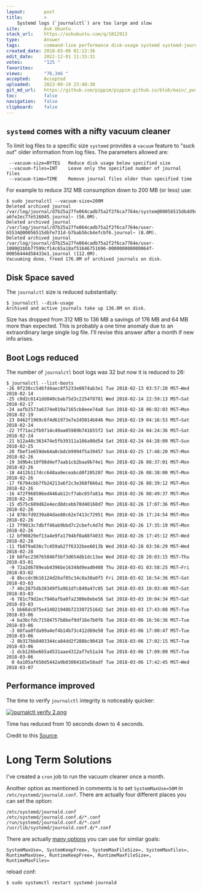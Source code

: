 ```yaml
---
layout:       post
title:        >
    Systemd logs (`journalctl`) are too large and slow
site:         Ask Ubuntu
stack_url:    https://askubuntu.com/q/1012913
type:         Answer
tags:         command-line performance disk-usage systemd systemd-journald
created_date: 2018-03-08 01:13:36
edit_date:    2022-12-01 11:15:31
votes:        "125 "
favorites:    
views:        "76,346 "
accepted:     Accepted
uploaded:     2023-09-19 23:40:30
git_md_url:   https://github.com/pippim/pippim.github.io/blob/main/_posts/2018/2018-03-08-Systemd-logs-__journalctl__-are-too-large-and-slow.md
toc:          false
navigation:   false
clipboard:    false
---
```


## `systemd` comes with a nifty vacuum cleaner

To limit log files to a specific size `systemd` provides a `vacuum` feature to "suck out" older information from log files. The parameters allowed are:

``` 
 --vacuum-size=BYTES   Reduce disk usage below specified size
 --vacuum-files=INT    Leave only the specified number of journal files
 --vacuum-time=TIME    Remove journal files older than specified time
```


For example to reduce 312 MB consumption down to 200 MB (or less) use:

``` 
$ sudo journalctl --vacuum-size=200M
Deleted archived journal /var/log/journal/d7b25a27fe064cadb75a2f2f6ca7764e/system@00056515dbdd9a4e-a6fe2ec77e516045.journal~ (56.0M).
Deleted archived journal /var/log/journal/d7b25a27fe064cadb75a2f2f6ca7764e/user-65534@00056515dbfe731d-b7bab56cb4efcbf6.journal~ (8.0M).
Deleted archived journal /var/log/journal/d7b25a27fe064cadb75a2f2f6ca7764e/user-1000@1bbb77599cf14c65a18af51646751696-000000000000064f-00056444d58433e1.journal (112.0M).
Vacuuming done, freed 176.0M of archived journals on disk.
```

## Disk Space saved

The `journalctl` size is reduced substantially:

``` 
$ journalctl --disk-usage
Archived and active journals take up 136.0M on disk.
```

Size has dropped from 312 MB to 136 MB a savings of 176 MB and 64 MB more than expected. This is probably a one time anomaly due to an extraordinary large single log file. I'll revise this answer after a month if new info arises.

## Boot Logs reduced

The number of `journalctl` boot logs was 32 but now it is reduced to 26:

``` 
$ journalctl --list-boots
-26 0f230cc546fd4aec8f5233e0074ab3e1 Tue 2018-02-13 03:57:20 MST—Wed 2018-02-14 
-25 c0d2c0141dd840cbab75d3c2254f8781 Wed 2018-02-14 22:59:13 MST—Sat 2018-02-17 
-24 aafb2573a6374e019a7165cb8eee74a0 Sun 2018-02-18 06:02:03 MST—Mon 2018-02-19 
-23 8462f1969c6f4d61973e7e245014b846 Mon 2018-02-19 04:16:53 MST—Sat 2018-02-24 
-22 7f71ac2fb9714c49aa05989b741655f2 Sat 2018-02-24 04:24:36 MST—Sat 2018-02-24 
-21 b12a48c363474e5fb39311a166a98d54 Sat 2018-02-24 04:28:09 MST—Sun 2018-02-25 
-20 fbef1e659de64a0cbdcb9994f5a39457 Sun 2018-02-25 17:48:20 MST—Mon 2018-02-26 
-19 3d9b4c10f98d4ef7aab1cb2baa9b74e1 Mon 2018-02-26 08:37:01 MST—Mon 2018-02-26 
-18 4412b117dcc648aa9eceabcd0f205207 Mon 2018-02-26 08:38:00 MST—Mon 2018-02-26 
-17 f6794cbb7fb24213a6f2c3e368f666a1 Mon 2018-02-26 08:39:12 MST—Mon 2018-02-26 
-16 472f968506ed446ab12cf7abc65fa81a Mon 2018-02-26 08:49:37 MST—Mon 2018-02-26 
-15 d575c609d82e4ecd8dcebb70d40160d7 Mon 2018-02-26 17:07:36 MST—Mon 2018-02-26 
-14 878cfd9239a84dae80c62e7413c72951 Mon 2018-02-26 17:24:54 MST—Mon 2018-02-26 
-13 7f9913c7dbff46ab9bbd7c2cbefc4d7d Mon 2018-02-26 17:35:19 MST—Mon 2018-02-26 
-12 bf90829ef13a4e9fa1794bf0a88f4033 Mon 2018-02-26 17:45:12 MST—Wed 2018-02-28 
-11 fb879a836c7c459ab27f6332bee6013b Wed 2018-02-28 03:56:29 MST—Wed 2018-02-28 
-10 b0fec230765046f5bf3d654db1dc13ee Wed 2018-02-28 20:03:15 MST—Thu 2018-03-01 
 -9 72a2d6789eab4396be16348d9ead0408 Thu 2018-03-01 03:58:25 MST—Fri 2018-03-02 
 -8 8bccdc9b16124d26af05c34c8a30a0f5 Fri 2018-03-02 16:54:36 MST—Sat 2018-03-03 
 -7 40c2875db30349f5a9b1dfc849a47c05 Sat 2018-03-03 10:03:48 MST—Sat 2018-03-03 
 -6 781c79d2ec7946afba0fa2300e8ebe56 Sat 2018-03-03 10:04:34 MST—Sat 2018-03-03 
 -5 bb66dc875e414021940b7233072516d2 Sat 2018-03-03 17:43:08 MST—Tue 2018-03-06 
 -4 ba3bcfdc71584757b8bef9df16e7b0f6 Tue 2018-03-06 16:56:36 MST—Tue 2018-03-06 
 -3 60faa0fda99a4ef4b14b73c412d69e50 Tue 2018-03-06 17:00:47 MST—Tue 2018-03-06 
 -2 9b317bb8403344ca84dd2f288bc90410 Tue 2018-03-06 17:02:15 MST—Tue 2018-03-06 
 -1 dcb126be665a4531aae4312af7e51a34 Tue 2018-03-06 17:09:00 MST—Tue 2018-03-06 
  0 6a105af650d5442a9b03004165e58adf Tue 2018-03-06 17:42:45 MST—Wed 2018-03-07 
```

## Performance improved

The time to verify `journalctl` integrity is noticeably quicker:

[![journalctl verify 2.png][1]][1]

Time has reduced from 10 seconds down to 4 seconds.

Credit to this [Source][2].

# Long Term Solutions

I've created a `cron` job to run the vacuum cleaner once a month.

Another option as mentioned in comments is to set `SystemMaxUse=50M` in `/etc/systemd/journald.conf`. There are actually four different places you can set the option:

``` 
/etc/systemd/journald.conf
/etc/systemd/journald.conf.d/*.conf
/run/systemd/journald.conf.d/*.conf
/usr/lib/systemd/journald.conf.d/*.conf
```

There are actually [many options][3] you can use for similar goals:

``` 
SystemMaxUse=, SystemKeepFree=, SystemMaxFileSize=, SystemMaxFiles=, RuntimeMaxUse=, RuntimeKeepFree=, RuntimeMaxFileSize=, RuntimeMaxFiles=
```

reload conf:

``` 
$ sudo systemctl restart systemd-journald
```

  [1]: https://i.stack.imgur.com/o4SoS.gif
  [2]: https://www.loggly.com/ultimate-guide/managing-journal-size/
  [3]: https://www.freedesktop.org/software/systemd/man/journald.conf.html
